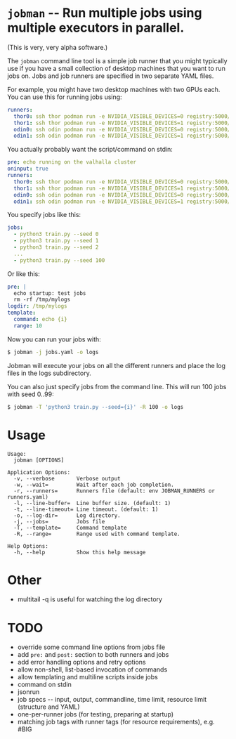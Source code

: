 # `jobman` -- Run multiple jobs using multiple executors in parallel.

(This is very, very alpha software.)

The `jobman` command line tool is a simple job runner that you might
typically use if you have a small collection of desktop machines
that you want to run jobs on. Jobs and job runners are specified in
two separate YAML files.

For example, you might have two desktop machines with two GPUs each. You
can use this for running jobs using:

```YAML
runners:
  thor0: ssh thor podman run -e NVIDIA_VISIBLE_DEVICES=0 registry:5000/pytorch-img {cmd}
  thor1: ssh thor podman run -e NVIDIA_VISIBLE_DEVICES=1 registry:5000/pytorch-img {cmd}
  odin0: ssh odin podman run -e NVIDIA_VISIBLE_DEVICES=0 registry:5000/pytorch-img {cmd}
  odin1: ssh odin podman run -e NVIDIA_VISIBLE_DEVICES=1 registry:5000/pytorch-img {cmd}
```

You actually probably want the script/command on stdin:

```YAML
pre: echo running on the valhalla cluster
oninput: true
runners:
  thor0: ssh thor podman run -e NVIDIA_VISIBLE_DEVICES=0 registry:5000/pytorch-img /bin/bash
  thor1: ssh thor podman run -e NVIDIA_VISIBLE_DEVICES=1 registry:5000/pytorch-img /bin/bash
  odin0: ssh odin podman run -e NVIDIA_VISIBLE_DEVICES=0 registry:5000/pytorch-img /bin/bash
  odin1: ssh odin podman run -e NVIDIA_VISIBLE_DEVICES=1 registry:5000/pytorch-img /bin/bash
```

You specify jobs like this:

```YAML
jobs:
  - python3 train.py --seed 0
  - python3 train.py --seed 1
  - python3 train.py --seed 2
  ...
  - python3 train.py --seed 100
```

Or like this:

```YAML
pre: |
  echo startup: test jobs
  rm -rf /tmp/mylogs
logdir: /tmp/mylogs
template:
  command: echo {i}
  range: 10
```

Now you can run your jobs with:

```Bash
$ jobman -j jobs.yaml -o logs
```

Jobman will execute your jobs on all the different runners and place the log
files in the logs subdirectory.

You can also just specify jobs from the command line. This will run 100 jobs
with seed 0..99:

```Bash
$ jobman -T 'python3 train.py --seed={i}' -R 100 -o logs
```

# Usage

```
Usage:
  jobman [OPTIONS]

Application Options:
  -v, --verbose       Verbose output
  -w, --wait=         Wait after each job completion.
  -r, --runners=      Runners file (default: env JOBMAN_RUNNERS or runners.yaml)
  -l, --line-buffer=  Line buffer size. (default: 1)
  -t, --line-timeout= Line timeout. (default: 1)
  -o, --log-dir=      Log directory.
  -j, --jobs=         Jobs file
  -T, --template=     Command template
  -R, --range=        Range used with command template.

Help Options:
  -h, --help          Show this help message
```

# Other

- multitail -q is useful for watching the log directory


# TODO

- override some command line options from jobs file
- add `pre:` and `post:` section to both runners and jobs
- add error handling options and retry options
- allow non-shell, list-based invocation of commands
- allow templating and multiline scripts inside jobs
- command on stdin
- jsonrun
- job specs -- input, output, commandline, time limit, resource limit (structure and YAML)
- one-per-runner jobs (for testing, preparing at startup)
- matching job tags with runner tags (for resource requirements), e.g. #BIG
